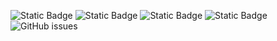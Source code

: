 ![Static Badge](https://img.shields.io/badge/blacklists-60-000000) ![Static Badge](https://img.shields.io/badge/blacklisted-2827592-cc0000) ![Static Badge](https://img.shields.io/badge/whitelisted-2242-00CC00) ![Static Badge](https://img.shields.io/badge/streaming_blacklist-28106-000000) ![GitHub issues](https://img.shields.io/github/issues/fabriziosalmi/blacklists)
